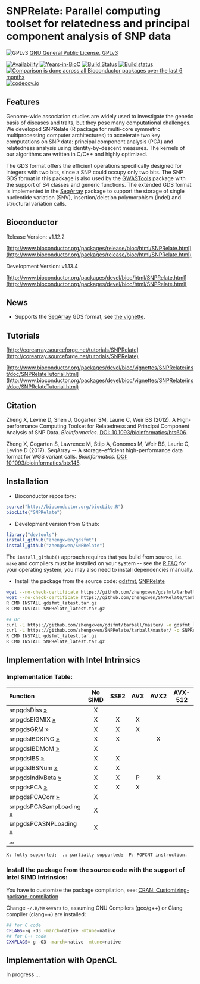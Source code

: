 SNPRelate: Parallel computing toolset for relatedness and principal component analysis of SNP data
====

![GPLv3](http://www.gnu.org/graphics/gplv3-88x31.png)
[GNU General Public License, GPLv3](http://www.gnu.org/copyleft/gpl.html)

[![Availability](http://www.bioconductor.org/shields/availability/release/SNPRelate.svg)](http://www.bioconductor.org/packages/release/bioc/html/SNPRelate.html)
[![Years-in-BioC](http://www.bioconductor.org/shields/years-in-bioc/SNPRelate.svg)](http://www.bioconductor.org/packages/release/bioc/html/SNPRelate.html)
[![Build Status](https://travis-ci.org/zhengxwen/SNPRelate.png)](https://travis-ci.org/zhengxwen/SNPRelate)
[![Build status](https://ci.appveyor.com/api/projects/status/odo1jcrxg65k748g?svg=true)](https://ci.appveyor.com/project/zhengxwen/snprelate)
[![Comparison is done across all Bioconductor packages over the last 6 months](http://www.bioconductor.org/shields/downloads/SNPRelate.svg)](http://www.bioconductor.org/packages/release/bioc/html/SNPRelate.html)
[![codecov.io](https://codecov.io/github/Bioconductor-mirror/SNPRelate/coverage.svg?branch=master)](https://codecov.io/github/Bioconductor-mirror/SNPRelate?branch=master)


## Features

Genome-wide association studies are widely used to investigate the genetic basis of diseases and traits, but they pose many computational challenges. We developed SNPRelate (R package for multi-core symmetric multiprocessing computer architectures) to accelerate two key computations on SNP data: principal component analysis (PCA) and relatedness analysis using identity-by-descent measures. The kernels of our algorithms are written in C/C++ and highly optimized.

The GDS format offers the efficient operations specifically designed for integers with two bits, since a SNP could occupy only two bits. The SNP GDS format in this package is also used by the [GWASTools](http://bioconductor.org/packages/GWASTools) package with the support of S4 classes and generic functions. The extended GDS format is implemented in the [SeqArray](https://github.com/zhengxwen/SeqArray) package to support the storage of single nucleotide variation (SNV), insertion/deletion polymorphism (indel) and structural variation calls.


## Bioconductor

Release Version: v1.12.2

[http://www.bioconductor.org/packages/release/bioc/html/SNPRelate.html](http://www.bioconductor.org/packages/release/bioc/html/SNPRelate.html)

Development Version: v1.13.4

[http://www.bioconductor.org/packages/devel/bioc/html/SNPRelate.html](http://www.bioconductor.org/packages/devel/bioc/html/SNPRelate.html)


## News

* Supports the [SeqArray](http://bioconductor.org/packages/release/bioc/html/SeqArray.html) GDS format, see [the vignette](http://www.bioconductor.org/packages/release/bioc/vignettes/SeqArray/inst/doc/R_Integration.html#integration-with-snprelate).


## Tutorials

[http://corearray.sourceforge.net/tutorials/SNPRelate](http://corearray.sourceforge.net/tutorials/SNPRelate)

[http://www.bioconductor.org/packages/devel/bioc/vignettes/SNPRelate/inst/doc/SNPRelateTutorial.html](http://www.bioconductor.org/packages/devel/bioc/vignettes/SNPRelate/inst/doc/SNPRelateTutorial.html)


## Citation

Zheng X, Levine D, Shen J, Gogarten SM, Laurie C, Weir BS (2012). A High-performance Computing Toolset for Relatedness and Principal Component Analysis of SNP Data. *Bioinformatics*. [DOI: 10.1093/bioinformatics/bts606](http://dx.doi.org/10.1093/bioinformatics/bts606).

Zheng X, Gogarten S, Lawrence M, Stilp A, Conomos M, Weir BS, Laurie C, Levine D (2017). SeqArray -- A storage-efficient high-performance data format for WGS variant calls. *Bioinformatics*. [DOI: 10.1093/bioinformatics/btx145](http://dx.doi.org/10.1093/bioinformatics/btx145).


## Installation

* Bioconductor repository:
```R
source("http://bioconductor.org/biocLite.R")
biocLite("SNPRelate")
```

* Development version from Github:
```R
library("devtools")
install_github("zhengxwen/gdsfmt")
install_github("zhengxwen/SNPRelate")
```
The `install_github()` approach requires that you build from source, i.e. `make` and compilers must be installed on your system -- see the [R FAQ](http://cran.r-project.org/faqs.html) for your operating system; you may also need to install dependencies manually.


* Install the package from the source code:
[gdsfmt](https://github.com/zhengxwen/gdsfmt/tarball/master),
[SNPRelate](https://github.com/zhengxwen/SNPRelate/tarball/master)
```sh
wget --no-check-certificate https://github.com/zhengxwen/gdsfmt/tarball/master -O gdsfmt_latest.tar.gz
wget --no-check-certificate https://github.com/zhengxwen/SNPRelate/tarball/master -O SNPRelate_latest.tar.gz
R CMD INSTALL gdsfmt_latest.tar.gz
R CMD INSTALL SNPRelate_latest.tar.gz

## Or
curl -L https://github.com/zhengxwen/gdsfmt/tarball/master/ -o gdsfmt_latest.tar.gz
curl -L https://github.com/zhengxwen/SNPRelate/tarball/master/ -o SNPRelate_latest.tar.gz
R CMD INSTALL gdsfmt_latest.tar.gz
R CMD INSTALL SNPRelate_latest.tar.gz
```



## Implementation with Intel Intrinsics

### Implementation Table:

| Function             | No SIMD | SSE2 | AVX | AVX2 | AVX-512 |
|:---------------------|:-------:|:----:|:---:|:----:|:-------:|
| snpgdsDiss [»](http://zhengxwen.github.io/SNPRelate/release/help/snpgdsDiss.html)           | X |
| snpgdsEIGMIX [»](http://zhengxwen.github.io/SNPRelate/release/help/snpgdsEIGMIX.html)        | X | X | X |
| snpgdsGRM [»](http://zhengxwen.github.io/SNPRelate/release/help/snpgdsGRM.html)           | X | X | X |
| snpgdsIBDKING [»](http://zhengxwen.github.io/SNPRelate/release/help/snpgdsIBDKING.html)       | X | X |   | X |
| snpgdsIBDMoM [»](http://zhengxwen.github.io/SNPRelate/release/help/snpgdsIBDMoM.html)        | X |
| snpgdsIBS [»](http://zhengxwen.github.io/SNPRelate/release/help/snpgdsIBS.html)           | X | X |
| snpgdsIBSNum [»](http://zhengxwen.github.io/SNPRelate/release/help/snpgdsIBSNum.html)        | X | X |
| snpgdsIndivBeta [»](http://zhengxwen.github.io/SNPRelate/release/help/snpgdsIndivBeta.html)     | X | X | P | X |
| snpgdsPCA [»](http://zhengxwen.github.io/SNPRelate/release/help/snpgdsPCA.html)           | X | X | X |
| snpgdsPCACorr [»](http://zhengxwen.github.io/SNPRelate/release/help/snpgdsPCACorr.html)       | X |
| snpgdsPCASampLoading [»](http://zhengxwen.github.io/SNPRelate/release/help/snpgdsPCASampLoading.html) | X |
| snpgdsPCASNPLoading [»](http://zhengxwen.github.io/SNPRelate/release/help/snpgdsPCASNPLoading.html) | X |
| [...](http://zhengxwen.github.io/SNPRelate/release/help/00Index.html) |

`X: fully supported;  .: partially supported;  P: POPCNT instruction.`


### Install the package from the source code with the support of Intel SIMD Intrinsics:

You have to customize the package compilation, see: [CRAN: Customizing-package-compilation](http://cran.r-project.org/doc/manuals/r-release/R-admin.html#Customizing-package-compilation)

Change `~/.R/Makevars` to, assuming GNU Compilers (gcc/g++) or Clang compiler (clang++) are installed:
```sh
## for C code
CFLAGS=-g -O3 -march=native -mtune=native
## for C++ code
CXXFLAGS=-g -O3 -march=native -mtune=native
```


## Implementation with OpenCL

In progress ...
